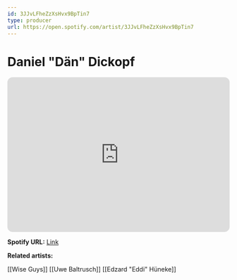 ```yaml
---
id: 3JJvLFheZzXsHvx9BpTin7
type: producer
url: https://open.spotify.com/artist/3JJvLFheZzXsHvx9BpTin7
---
```

# Daniel "Dän" Dickopf

<iframe style="border-radius:12px" src="https://open.spotify.com/embed/artist/3JJvLFheZzXsHvx9BpTin7" width="100%" height="352" frameBorder="0" allowfullscreen="" allow="autoplay; clipboard-write; encrypted-media; fullscreen; picture-in-picture" loading="lazy"></iframe>

**Spotify URL:** [Link](https://open.spotify.com/artist/3JJvLFheZzXsHvx9BpTin7)

**Related artists:**

[[Wise Guys]]
[[Uwe Baltrusch]]
[[Edzard "Eddi" Hüneke]]
